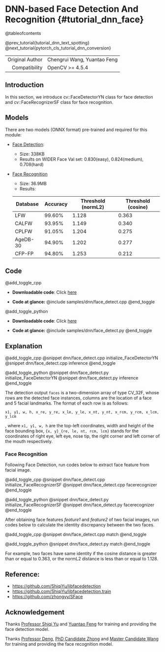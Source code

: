 # DNN-based Face Detection And Recognition {#tutorial_dnn_face}

@tableofcontents

@prev_tutorial{tutorial_dnn_text_spotting}
@next_tutorial{pytorch_cls_tutorial_dnn_conversion}

| | |
| -: | :- |
| Original Author | Chengrui Wang, Yuantao Feng |
| Compatibility | OpenCV >= 4.5.4 |

## Introduction

In this section, we introduce cv::FaceDetectorYN class for face detection and cv::FaceRecognizerSF class for face recognition.

## Models

There are two models (ONNX format) pre-trained and required for this module:
- [Face Detection](https://github.com/opencv/opencv_zoo/tree/master/models/face_detection_yunet):
    - Size: 338KB
    - Results on WIDER Face Val set: 0.830(easy), 0.824(medium), 0.708(hard)
- [Face Recognition](https://github.com/opencv/opencv_zoo/tree/master/models/face_recognition_sface)
    - Size: 36.9MB
    - Results:

    | Database | Accuracy | Threshold (normL2) | Threshold (cosine) |
    | -------- | -------- | ------------------ | ------------------ |
    | LFW      | 99.60%   | 1.128              | 0.363              |
    | CALFW    | 93.95%   | 1.149              | 0.340              |
    | CPLFW    | 91.05%   | 1.204              | 0.275              |
    | AgeDB-30 | 94.90%   | 1.202              | 0.277              |
    | CFP-FP   | 94.80%   | 1.253              | 0.212              |

## Code

@add_toggle_cpp
-   **Downloadable code**: Click
    [here](https://github.com/opencv/opencv/tree/4.x/samples/dnn/face_detect.cpp)

-   **Code at glance:**
    @include samples/dnn/face_detect.cpp
@end_toggle

@add_toggle_python
-   **Downloadable code**: Click
    [here](https://github.com/opencv/opencv/tree/4.x/samples/dnn/face_detect.py)

-   **Code at glance:**
    @include samples/dnn/face_detect.py
@end_toggle

Explanation
-----------

@add_toggle_cpp
@snippet dnn/face_detect.cpp initialize_FaceDetectorYN
@snippet dnn/face_detect.cpp inference
@end_toggle

@add_toggle_python
@snippet dnn/face_detect.py initialize_FaceDetectorYN
@snippet dnn/face_detect.py inference
@end_toggle

The detection output `faces` is a two-dimension array of type CV_32F, whose rows are the detected face instances, columns are the location of a face and 5 facial landmarks. The format of each row is as follows:

```
x1, y1, w, h, x_re, y_re, x_le, y_le, x_nt, y_nt, x_rcm, y_rcm, x_lcm, y_lcm
```
, where `x1, y1, w, h` are the top-left coordinates, width and height of the face bounding box, `{x, y}_{re, le, nt, rcm, lcm}` stands for the coordinates of right eye, left eye, nose tip, the right corner and left corner of the mouth respectively.


### Face Recognition

Following Face Detection, run codes below to extract face feature from facial image.

@add_toggle_cpp
@snippet dnn/face_detect.cpp initialize_FaceRecognizerSF
@snippet dnn/face_detect.cpp facerecognizer
@end_toggle

@add_toggle_python
@snippet dnn/face_detect.py initialize_FaceRecognizerSF
@snippet dnn/face_detect.py facerecognizer
@end_toggle

After obtaining face features *feature1* and *feature2* of two facial images, run codes below to calculate the identity discrepancy between the two faces.

@add_toggle_cpp
@snippet dnn/face_detect.cpp match
@end_toggle

@add_toggle_python
@snippet dnn/face_detect.py match
@end_toggle

For example, two faces have same identity if the cosine distance is greater than or equal to 0.363, or the normL2 distance is less than or equal to 1.128.

## Reference:

- https://github.com/ShiqiYu/libfacedetection
- https://github.com/ShiqiYu/libfacedetection.train
- https://github.com/zhongyy/SFace

## Acknowledgement

Thanks [Professor Shiqi Yu](https://github.com/ShiqiYu/) and [Yuantao Feng](https://github.com/fengyuentau) for training and providing the face detection model.

Thanks [Professor Deng](http://www.whdeng.cn/), [PhD Candidate Zhong](https://github.com/zhongyy/) and [Master Candidate Wang](https://github.com/crywang/) for training and providing the face recognition model.
